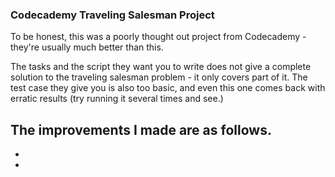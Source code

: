 ### Codecademy Traveling Salesman Project

To be honest, this was a poorly thought out project from Codecademy - they're usually much better than this.

The tasks and the script they want you to write does not give a complete solution to the traveling salesman problem - it only covers part of it.
The test case they give you is also too basic, and even this one comes back with erratic results (try running it several times and see.)

The improvements I made are as follows.
 -
 -
 -
